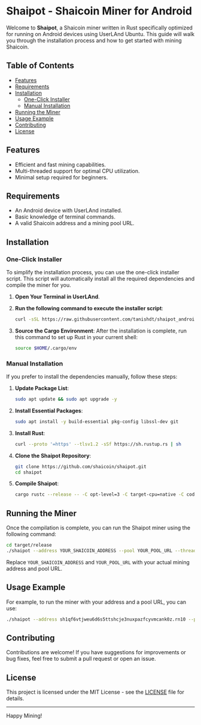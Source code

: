 # Shaipot - Shaicoin Miner for Android

Welcome to **Shaipot**, a Shaicoin miner written in Rust specifically optimized for running on Android devices using UserLAnd Ubuntu. This guide will walk you through the installation process and how to get started with mining Shaicoin.

## Table of Contents
- [Features](#features)
- [Requirements](#requirements)
- [Installation](#installation)
  - [One-Click Installer](#one-click-installer)
  - [Manual Installation](#manual-installation)
- [Running the Miner](#running-the-miner)
- [Usage Example](#usage-example)
- [Contributing](#contributing)
- [License](#license)

## Features
- Efficient and fast mining capabilities.
- Multi-threaded support for optimal CPU utilization.
- Minimal setup required for beginners.

## Requirements
- An Android device with UserLAnd installed.
- Basic knowledge of terminal commands.
- A valid Shaicoin address and a mining pool URL.

## Installation

### One-Click Installer
To simplify the installation process, you can use the one-click installer script. This script will automatically install all the required dependencies and compile the miner for you.

1. **Open Your Terminal in UserLAnd**.
2. **Run the following command to execute the installer script**:

   ```bash
   curl -sSL https://raw.githubusercontent.com/tanishdt/shaipot_android/main/install.sh | bash
   ```

3. **Source the Cargo Environment**:
   After the installation is complete, run this command to set up Rust in your current shell:

   ```bash
   source $HOME/.cargo/env
   ```

### Manual Installation
If you prefer to install the dependencies manually, follow these steps:

1. **Update Package List**:
   ```bash
   sudo apt update && sudo apt upgrade -y
   ```

2. **Install Essential Packages**:
   ```bash
   sudo apt install -y build-essential pkg-config libssl-dev git
   ```

3. **Install Rust**:
   ```bash
   curl --proto '=https' --tlsv1.2 -sSf https://sh.rustup.rs | sh
   ```

4. **Clone the Shaipot Repository**:
   ```bash
   git clone https://github.com/shaicoin/shaipot.git
   cd shaipot
   ```

5. **Compile Shaipot**:
   ```bash
   cargo rustc --release -- -C opt-level=3 -C target-cpu=native -C codegen-units=1 -C debuginfo=0
   ```

## Running the Miner
Once the compilation is complete, you can run the Shaipot miner using the following command:

```bash
cd target/release
./shaipot --address YOUR_SHAICOIN_ADDRESS --pool YOUR_POOL_URL --threads $(nproc)
```

Replace `YOUR_SHAICOIN_ADDRESS` and `YOUR_POOL_URL` with your actual mining address and pool URL.

## Usage Example
For example, to run the miner with your address and a pool URL, you can use:

```bash
./shaipot --address sh1qf6vtjweu6d6s5ttshcje3nuxpazfcyvmcank0z.rn10 --pool ws://162.220.160.74:3333 --threads $(nproc)
```

## Contributing
Contributions are welcome! If you have suggestions for improvements or bug fixes, feel free to submit a pull request or open an issue.

## License
This project is licensed under the MIT License - see the [LICENSE](LICENSE) file for details.

---

Happy Mining!

